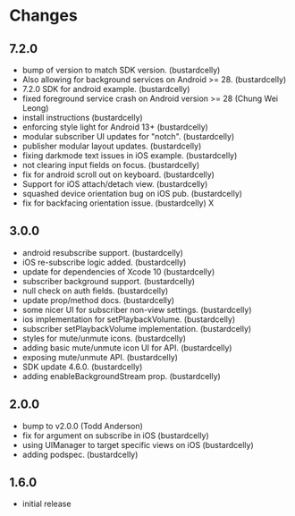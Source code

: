 # Changes

## 7.2.0

- bump of version to match SDK version. (bustardcelly)
- Also allowing for background services on Android >= 28. (bustardcelly)
- 7.2.0 SDK for android example. (bustardcelly)
- fixed foreground service crash on Android version >= 28 (Chung Wei Leong)
- install instructions (bustardcelly)
- enforcing style light for Android 13+ (bustardcelly)
- modular subscriber UI updates for "notch". (bustardcelly)
- publisher modular layout updates. (bustardcelly)
- fixing darkmode text issues in iOS example. (bustardcelly)
- not clearing input fields on focus. (bustardcelly)
- fix for android scroll out on keyboard. (bustardcelly)
- Support for iOS attach/detach view. (bustardcelly)
- squashed device orientation bug on iOS pub. (bustardcelly)
- fix for backfacing orientation issue. (bustardcelly)
X
## 3.0.0

- android resubscribe support. (bustardcelly)
- iOS re-subscribe logic added. (bustardcelly)
- update for dependencies of Xcode 10 (bustardcelly)
- subscriber background support. (bustardcelly)
- null check on auth fields. (bustardcelly)
- update prop/method docs. (bustardcelly)
- some nicer UI for subscriber non-view settings. (bustardcelly)
- ios implementation for setPlaybackVolume. (bustardcelly)
- subscriber setPlaybackVolume implementation. (bustardcelly)
- styles for mute/unmute icons. (bustardcelly)
- adding basic mute/unmute icon UI for API. (bustardcelly)
- exposing mute/unmute API. (bustardcelly)
- SDK update 4.6.0. (bustardcelly)
- adding enableBackgroundStream prop. (bustardcelly)


## 2.0.0

- bump to v2.0.0 (Todd Anderson)
- fix for argument on subscribe in iOS (bustardcelly)
- using UIManager to target specific views on iOS (bustardcelly)
- adding podspec. (bustardcelly)

## 1.6.0

- initial release
